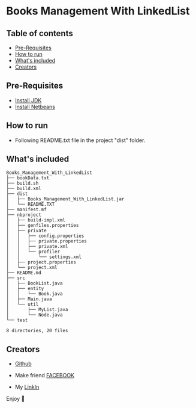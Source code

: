 # Books Management With LinkedList


 
## Table of contents

- [Pre-Requisites](#Pre-Requisites)
- [How to run](#How-to-run)
- [What's included](#whats-included)
- [Creators](#creators)

## Pre-Requisites
- [Install JDK](https://www.oracle.com/technetwork/java/javase/downloads/jdk8-downloads-2133151.html)
- [Install Netbeans](https://netbeans.org/downloads/8.2/)


## How to run

- Following README.txt file in the project "dist" folder.

## What's included


```text
Books_Management_With_LinkedList
├── bookData.txt
├── build.sh
├── build.xml
├── dist
│   ├── Books_Management_With_LinkedList.jar
│   └── README.TXT
├── manifest.mf
├── nbproject
│   ├── build-impl.xml
│   ├── genfiles.properties
│   ├── private
│   │   ├── config.properties
│   │   ├── private.properties
│   │   ├── private.xml
│   │   └── profiler
│   │       └── settings.xml
│   ├── project.properties
│   └── project.xml
├── README.md
├── src
│   ├── BookList.java
│   ├── entity
│   │   └── Book.java
│   ├── Main.java
│   └── util
│       ├── MyList.java
│       └── Node.java
└── test

8 directories, 20 files
```
## Creators

- [Github](https://github.com/leanh153)

- Make friend [FACEBOOK](https://WWW.facebook.com/leanh153)

- My [LinkIn](https://www.linkedin.com/in/lênanh)

Enjoy :metal:
